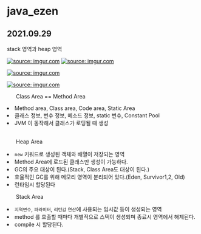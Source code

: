 # java_ezen

## 2021.09.29

stack 영역과 heap 영역

<a href="https://imgur.com/XEiiO2t"><img src="https://i.imgur.com/XEiiO2t.png" title="source: imgur.com" /></a>
<a href="https://imgur.com/iInUiMo"><img src="https://i.imgur.com/iInUiMo.png" title="source: imgur.com" /></a>

<a href="https://imgur.com/Mzw0RIS"><img src="https://i.imgur.com/Mzw0RIS.jpg" title="source: imgur.com" /></a>

<a href="https://imgur.com/qpRR9cG"><img src="https://i.imgur.com/qpRR9cG.jpg" title="source: imgur.com" /></a>

<ul>Class Area == Method Area</ul>
  <li>Method area, Class area, Code area, Static Area</li>
  <li>클래스 정보, 변수 정보, 메소드 정보, static 변수, Constant Pool</li>
  <li>JVM 이 동작해서 클래스가 로딩될 때 생성</li>
  <br>
<ul>Heap Area</ul>
  <li> <code>new</code> 키워드로 생성된 객체와 배열이 저장되는 영역</li>
  <li>Method Area에 로드된 클래스만 생성이 가능하다.</li>
  <li>GC의 주요 대상이 된다.(Stack, Class Area도 대상이 된다.)
  </li>
  <li>효율적인 GC를 위해 메모리 영역이 분리되어 있다.(Eden, Survivor1,2, Old)
  </li>
  <li>런타임시 할당된다</li>
  
<ul>Stack Area</ul>
  <li> <code>지역변수</code>, <code>파라미터</code>, <code>리턴값</code> <code>연산</code>에 사용되는 임시값 등이 생성되는 영역</li>
  <li> method 를 호출할 때마다 개별적으로 스택이 생성되며 종료시 영역에서 해제된다.</li>
  <li> compile 시 할당된다. </li>
  
<script src="https://gist.github.com/valorjj/41b9e64ec8dc68bad9533046cb68a8f1.js">gist </script>
